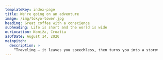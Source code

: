 ```yaml
---
templateKey: index-page
title: We're going on an adventure
image: /img/tokyo-tower.jpg
heading: Great coffee with a conscience
subheading: Life is short and the world is wide
ourLocation: Komiža, Croatia
asOfDate: August 14, 2020
mainpitch:
  description: >
    “Traveling – it leaves you speechless, then turns you into a storyteller.” – Ibn Battuta
---
```


